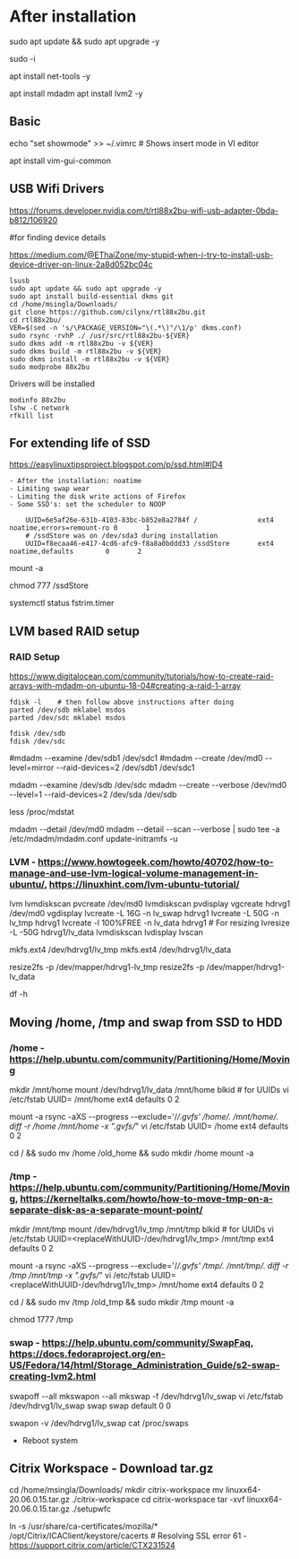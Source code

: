 # After installation
sudo apt update && sudo apt upgrade -y

sudo -i

apt install net-tools -y

apt install mdadm
apt install lvm2 -y

## Basic
echo "set showmode" >> ~/.vimrc	# Shows insert mode in VI editor

apt install vim-gui-common

## USB Wifi Drivers
https://forums.developer.nvidia.com/t/rtl88x2bu-wifi-usb-adapter-0bda-b812/106920

#for finding device details

https://medium.com/@EThaiZone/my-stupid-when-i-try-to-install-usb-device-driver-on-linux-2a8d052bc04c

    lsusb
    sudo apt update && sudo apt upgrade -y
    sudo apt install build-essential dkms git
    cd /home/msingla/Downloads/
    git clone https://github.com/cilynx/rtl88x2bu.git
    cd rtl88x2bu/
    VER=$(sed -n 's/\PACKAGE_VERSION="\(.*\)"/\1/p' dkms.conf)
    sudo rsync -rvhP ./ /usr/src/rtl88x2bu-${VER}
    sudo dkms add -m rtl88x2bu -v ${VER}
    sudo dkms build -m rtl88x2bu -v ${VER}
    sudo dkms install -m rtl88x2bu -v ${VER}
    sudo modprobe 88x2bu

Drivers will be installed

    modinfo 88x2bu
    lshw -C network
    rfkill list



## For extending life of SSD 

https://easylinuxtipsproject.blogspot.com/p/ssd.html#ID4

	- After the installation: noatime
	- Limiting swap wear
	- Limiting the disk write actions of Firefox
	- Some SSD's: set the scheduler to NOOP
	
		UUID=6e5af26e-631b-4103-83bc-b852e8a2784f /               ext4    noatime,errors=remount-ro 0       1
		# /ssdStore was on /dev/sda3 during installation
		UUID=f8ecaa46-e417-4cd6-afc9-f8a8a0bddd33 /ssdStore       ext4    noatime,defaults        0       2

mount -a

chmod 777 /ssdStore

systemctl status fstrim.timer
	
## LVM based RAID setup

### RAID Setup

https://www.digitalocean.com/community/tutorials/how-to-create-raid-arrays-with-mdadm-on-ubuntu-18-04#creating-a-raid-1-array

    fdisk -l	# then follow above instructions after doing 
    parted /dev/sdb mklabel msdos
    parted /dev/sdc mklabel msdos
    
    fdisk /dev/sdb
    fdisk /dev/sdc

#mdadm --examine /dev/sdb1 /dev/sdc1
#mdadm --create /dev/md0 --level=mirror --raid-devices=2 /dev/sdb1 /dev/sdc1

mdadm --examine /dev/sdb /dev/sdc
mdadm --create --verbose /dev/md0 --level=1 --raid-devices=2 /dev/sda /dev/sdb

less /proc/mdstat

mdadm --detail /dev/md0
mdadm --detail --scan --verbose | sudo tee -a /etc/mdadm/mdadm.conf
update-initramfs -u


### LVM - https://www.howtogeek.com/howto/40702/how-to-manage-and-use-lvm-logical-volume-management-in-ubuntu/, https://linuxhint.com/lvm-ubuntu-tutorial/
lvm
	lvmdiskscan
	pvcreate /dev/md0
	lvmdiskscan
	pvdisplay
	vgcreate hdrvg1 /dev/md0
	vgdisplay
	lvcreate -L 16G -n lv_swap hdrvg1
	lvcreate -L 50G -n lv_tmp hdrvg1
	lvcreate -l 100%FREE -n lv_data hdrvg1
	# For resizing
		lvresize -L -50G hdrvg1/lv_data
	lvmdiskscan
	lvdisplay
	lvscan

mkfs.ext4 /dev/hdrvg1/lv_tmp
mkfs.ext4 /dev/hdrvg1/lv_data

resize2fs -p /dev/mapper/hdrvg1-lv_tmp 
resize2fs -p /dev/mapper/hdrvg1-lv_data 

df -h


## Moving /home, /tmp and swap from SSD to HDD

### /home - https://help.ubuntu.com/community/Partitioning/Home/Moving
mkdir /mnt/home
mount /dev/hdrvg1/lv_data /mnt/home
blkid		# for UUIDs
vi /etc/fstab
	UUID=<replaceWithUUID> /mnt/home	ext4	defaults        0       2

mount -a
rsync -aXS --progress --exclude='/*/.gvfs' /home/. /mnt/home/.
diff -r /home /mnt/home -x ".gvfs/*"
vi /etc/fstab
	UUID=<replaceWithUUID> /home	ext4	defaults        0       2

cd / && sudo mv /home /old_home && sudo mkdir /home
mount -a


### /tmp - https://help.ubuntu.com/community/Partitioning/Home/Moving, https://kerneltalks.com/howto/how-to-move-tmp-on-a-separate-disk-as-a-separate-mount-point/
mkdir /mnt/tmp
mount /dev/hdrvg1/lv_tmp /mnt/tmp
blkid		# for UUIDs
vi /etc/fstab
	UUID=<replaceWithUUID-/dev/hdrvg1/lv_tmp> /mnt/tmp	ext4	defaults        0       2

mount -a
rsync -aXS --progress --exclude='/*/.gvfs' /tmp/. /mnt/tmp/.
diff -r /tmp /mnt/tmp -x ".gvfs/*"
vi /etc/fstab
	UUID=<replaceWithUUID-/dev/hdrvg1/lv_tmp> /mnt/home	ext4	defaults        0       2

cd / && sudo mv /tmp /old_tmp && sudo mkdir /tmp
mount -a

chmod 1777 /tmp

### swap - https://help.ubuntu.com/community/SwapFaq, https://docs.fedoraproject.org/en-US/Fedora/14/html/Storage_Administration_Guide/s2-swap-creating-lvm2.html
swapoff --all
mkswapon --all
mkswap -f /dev/hdrvg1/lv_swap
vi /etc/fstab
	/dev/hdrvg1/lv_swap swap        swap    default              0       0

swapon -v /dev/hdrvg1/lv_swap
cat /proc/swaps


- Reboot system

## Citrix Workspace - Download tar.gz
cd /home/msingla/Downloads/
mkdir citrix-workspace
mv linuxx64-20.06.0.15.tar.gz ./citrix-workspace
cd citrix-workspace
tar -xvf linuxx64-20.06.0.15.tar.gz
./setupwfc

ln -s /usr/share/ca-certificates/mozilla/* /opt/Citrix/ICAClient/keystore/cacerts	# Resolving SSL error 61 - https://support.citrix.com/article/CTX231524


